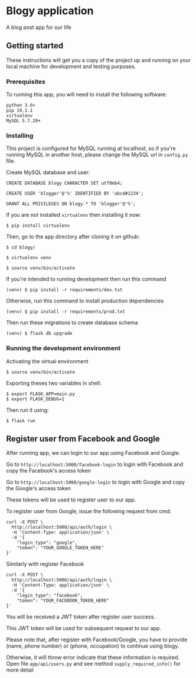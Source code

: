 # Blogy application

A blog post app for our life

## Getting started

These instructions will get you a copy of the project up and running on your local machine for development and testing purposes. 

### Prerequisites

To running this app, you will need to install the following software:

```
python 3.6+
pip 19.1.1
virtualenv
MySQL 5.7.20+
```

### Installing

This project is configured for MySQL running at localhost, so if you're running
MySQL in another host, please change the MySQL url in `config.py` file.

Create MySQL database and user:

```mysql
CREATE DATABASE blogy CHARACTER SET utf8mb4;

CREATE USER 'blogger'@'%' IDENTIFIED BY 'abcd#1234';

GRANT ALL PRIVILEGES ON blogy.* TO 'blogger'@'%';
```

If you are not installed `virtualenv` then installing it now:

```shell script
$ pip install virtualenv
```

Then, go to the app directory after cloning it on github:

```shell script
$ cd blogy/

$ virtualenv venv

$ source venv/bin/activate
```

If you're intended to running development then run this command
```shell script
(venv) $ pip install -r requirements/dev.txt
```
Otherwise, run this command to install production dependencies
```shell script
(venv) $ pip install -r requirements/prod.txt
```

Then run these migrations to create database schema
```shell script
(venv) $ flask db upgrade
```

### Running the development environment

Activating the virtual environment
```shell script
$ source venv/bin/activate
```

Exporting theses two variables in shell:
```shell script
$ export FLASK_APP=main.py
$ export FLASK_DEBUG=1
```

Then run it using:
```shell script
$ flask run
```

## Register user from Facebook and Google
After running app, we can login to our app using Facebook and Google.

Go to `http://localhost:5000/facebook-login` to login with Facebook and copy the Facebook's access token

Go to `http://localhost:5000/google-login` to login with Google and copy the Google's access token

These tokens will be used to register user to our app.

To register user from Google, issue the following request from cmd:

```shell script
curl -X POST \
  http://localhost:5000/api/auth/login \
  -H 'Content-Type: application/json' \
  -d '{
	"login_type": "google",
	"token": "YOUR_GOOGLE_TOKEN_HERE"
}'
```

Similarly with register Facebook
```shell script
curl -X POST \
  http://localhost:5000/api/auth/login \
  -H 'Content-Type: application/json' \
  -d '{
	"login_type": "facebook",
	"token": "YOUR_FACEBOOK_TOKEN_HERE"
}'
```

You will be received a JWT token after register user success.

This JWT token will be used for subsequent request to our app.

Please note that, after register with Facebook/Google, you have to provide
(name, phone number) or (phone, occupation) to continue using blogy.

Otherwise, it will throw error indicate that these information is required.  
Open file `app/api/users.py` and see method `supply_required_info()` for more detail  
